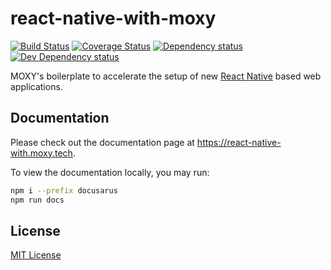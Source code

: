 # react-native-with-moxy

[![Build Status][build-status-image]][build-status-url] [![Coverage Status][codecov-image]][codecov-url] [![Dependency status][david-dm-image]][david-dm-url] [![Dev Dependency status][david-dm-dev-image]][david-dm-dev-url]

[build-status-url]:https://github.com/moxystudio/react-native-with-moxy/actions
[build-status-image]:https://img.shields.io/github/workflow/status/moxystudio/react-native-with-moxy/Node%20CI/master
[codecov-url]:https://codecov.io/gh/moxystudio/react-native-with-moxy
[codecov-image]:https://img.shields.io/codecov/c/github/moxystudio/react-native-with-moxy/master.svg
[david-dm-url]:https://david-dm.org/moxystudio/react-native-with-moxy
[david-dm-image]:https://img.shields.io/david/moxystudio/react-native-with-moxy.svg
[david-dm-dev-url]:https://david-dm.org/moxystudio/react-native-with-moxy?type=dev
[david-dm-dev-image]:https://img.shields.io/david/dev/moxystudio/react-native-with-moxy.svg

MOXY's boilerplate to accelerate the setup of new [React Native](https://reactnative.dev/) based web applications.

## Documentation

Please check out the documentation page at https://react-native-with.moxy.tech.

To view the documentation locally, you may run:
```bash
npm i --prefix docusarus
npm run docs
```

## License

[MIT License](./LICENSE.md)

